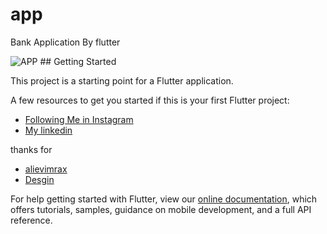 # app

Bank Application  By flutter


<img src="https://media-exp1.licdn.com/dms/image/C4D22AQGveDE0ZFl-HA/feedshare-shrink_1280/0/1622020262711?e=1625097600&v=beta&t=2JlUHyfKgaAwCgA0OLcbPbBGpNA0TNeOMkOFyUmUsmA" alt="APP"/> 
## Getting Started

This project is a starting point for a Flutter application.

A few resources to get you started if this is your first Flutter project:

- [Following Me in Instagram](https://www.instagram.com/mohdalfatiih/)
- [My linkedin](https://www.linkedin.com/in/mohammed-elfatih-44565594/)

thanks for
- [alievimrax ](https://dribbble.com/alievimrax)
- [Desgin ](https://dribbble.com/shots/11338062-Banking-Application/attachments/2949538?mode=media)




For help getting started with Flutter, view our
[online documentation](https://flutter.dev/docs), which offers tutorials,
samples, guidance on mobile development, and a full API reference.
